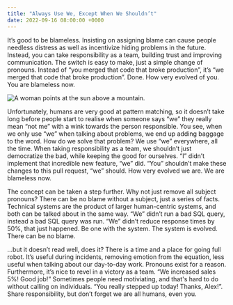 ```yaml
---
title: "Always Use We, Except When We Shouldn’t"
date: 2022-09-16 08:00:00 +0000
---
```


It’s good to be blameless. Insisting on assigning blame can cause people needless distress as well as incentivize hiding problems in the future. Instead, you can take responsibility as a team, building trust and improving communication. The switch is easy to make, just a simple change of pronouns. Instead of “you merged that code that broke production”, it’s “we merged that code that broke production”. Done. How very evolved of you. You are blameless now.

![A woman points at the sun above a mountain.](/womanpointsatsun.jpg "Ultimately, the sun is to blame for enabling life on earth. (unsplash/Austin Neill)")

Unfortunately, humans are very good at pattern matching, so it doesn’t take long before people start to realise when someone says “we” they really mean “not me” with a wink towards the person responsible. You see, when we only use “we” when talking about problems, we end up adding baggage to the word. How do we solve that problem? We use “we” everywhere, all the time. When taking responsibility as a team, we shouldn’t just democratize the bad, while keeping the good for ourselves. “I” didn’t implement that incredible new feature, “we” did. “You” shouldn’t make these changes to this pull request, “we” should. How very evolved we are. We are blameless now.

The concept can be taken a step further. Why not just remove all subject pronouns? There can be no blame without a subject, just a series of facts. Technical systems are the product of larger human-centric systems, and both can be talked about in the same way. “We” didn’t run a bad SQL query, instead a bad SQL query was run. “We” didn’t reduce response times by 50%, that just happened. Be one with the system.  The system is evolved. There can be no blame.

...but it doesn’t read well, does it? There is a time and a place for going full robot. It’s useful during incidents, removing emotion from the equation, less useful when talking about our day-to-day work. Pronouns exist for a reason. Furthermore, it’s nice to revel in a victory as a team. “We increased sales 5%! Good job!” Sometimes people need motiviating, and that's hard to do without calling on individuals. “You really stepped up today! Thanks, Alex!”. Share responsibility, but don’t forget we are all humans, even you. 
